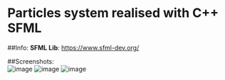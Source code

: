 # Particles system realised with C++ SFML

##Info:
**SFML Lib**: https://www.sfml-dev.org/                                                                                     

##Screenshots:                                              
![image](https://user-images.githubusercontent.com/31659985/111542338-03452880-878b-11eb-95e6-aac9c4cfaff7.png)
![image](https://user-images.githubusercontent.com/31659985/111542395-1b1cac80-878b-11eb-99ca-28c66a000bd8.png)
![image](https://user-images.githubusercontent.com/31659985/111542441-2b348c00-878b-11eb-81cf-86db7d6d91a2.png)
